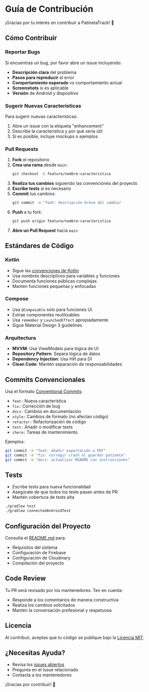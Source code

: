 # Guía de Contribución

¡Gracias por tu interés en contribuir a PatinetaTrack! 🎉

## Cómo Contribuir

### Reportar Bugs

Si encuentras un bug, por favor abre un issue incluyendo:

- **Descripción clara** del problema
- **Pasos para reproducir** el error
- **Comportamiento esperado** vs comportamiento actual
- **Screenshots** si es aplicable
- **Versión** de Android y dispositivo

### Sugerir Nuevas Características

Para sugerir nuevas características:

1. Abre un issue con la etiqueta "enhancement"
2. Describe la característica y por qué sería útil
3. Si es posible, incluye mockups o ejemplos

### Pull Requests

1. **Fork** el repositorio
2. **Crea una rama** desde `main`:
   ```bash
   git checkout -b feature/nombre-caracteristica
   ```
3. **Realiza tus cambios** siguiendo las convenciones del proyecto
4. **Escribe tests** si es necesario
5. **Commit** tus cambios:
   ```bash
   git commit -m "feat: descripción breve del cambio"
   ```
6. **Push** a tu fork:
   ```bash
   git push origin feature/nombre-caracteristica
   ```
7. **Abre un Pull Request** hacia `main`

## Estándares de Código

### Kotlin

- Sigue las [convenciones de Kotlin](https://kotlinlang.org/docs/coding-conventions.html)
- Usa nombres descriptivos para variables y funciones
- Documenta funciones públicas complejas
- Mantén funciones pequeñas y enfocadas

### Compose

- Usa `@Composable` solo para funciones UI
- Extrae componentes reutilizables
- Usa `remember` y `LaunchedEffect` apropiadamente
- Sigue Material Design 3 guidelines

### Arquitectura

- **MVVM**: Usa ViewModels para lógica de UI
- **Repository Pattern**: Separa lógica de datos
- **Dependency Injection**: Usa Hilt para DI
- **Clean Code**: Mantén separación de responsabilidades

## Commits Convencionales

Usa el formato [Conventional Commits](https://www.conventionalcommits.org/):

- `feat:` Nueva característica
- `fix:` Corrección de bug
- `docs:` Cambios en documentación
- `style:` Cambios de formato (no afectan código)
- `refactor:` Refactorización de código
- `test:` Añadir o modificar tests
- `chore:` Tareas de mantenimiento

Ejemplos:
```bash
git commit -m "feat: añadir exportación a PDF"
git commit -m "fix: corregir crash al guardar patinete"
git commit -m "docs: actualizar README con instrucciones"
```

## Tests

- Escribe tests para nueva funcionalidad
- Asegúrate de que todos los tests pasen antes de PR
- Mantén cobertura de tests alta

```bash
./gradlew test
./gradlew connectedAndroidTest
```

## Configuración del Proyecto

Consulta el [README.md](README.md) para:
- Requisitos del sistema
- Configuración de Firebase
- Configuración de Cloudinary
- Compilación del proyecto

## Code Review

Tu PR será revisado por los mantenedores. Ten en cuenta:

- Responde a los comentarios de manera constructiva
- Realiza los cambios solicitados
- Mantén la conversación profesional y respetuosa

## Licencia

Al contribuir, aceptas que tu código se publique bajo la [Licencia MIT](LICENSE).

## ¿Necesitas Ayuda?

- Revisa los [issues abiertos](../../issues)
- Pregunta en el issue relacionado
- Contacta a los mantenedores

¡Gracias por contribuir! 🚀

